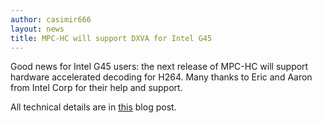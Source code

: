 ```yaml
---
author: casimir666
layout: news
title: MPC-HC will support DXVA for Intel G45
---
```


Good news for Intel G45 users: the next release of MPC-HC will support hardware accelerated
decoding for H264. Many thanks to Eric and Aaron from Intel Corp for their help and support.

<!--more-->

All technical details are in [this](https://software.intel.com/en-us/blogs/2009/03/15/intel-clear-video-and-h264avc/) blog post.
